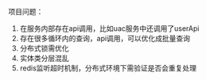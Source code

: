 项目问题：

1. 在服务内部存在api调用，比如uac服务中还调用了userApi
2. 存在很多循环内的查询，api调用，可以优化成批量查询
3. 分布式锁需优化
4. 实体类分层混乱
5. redis监听超时机制，分布式环境下需验证是否会重复处理